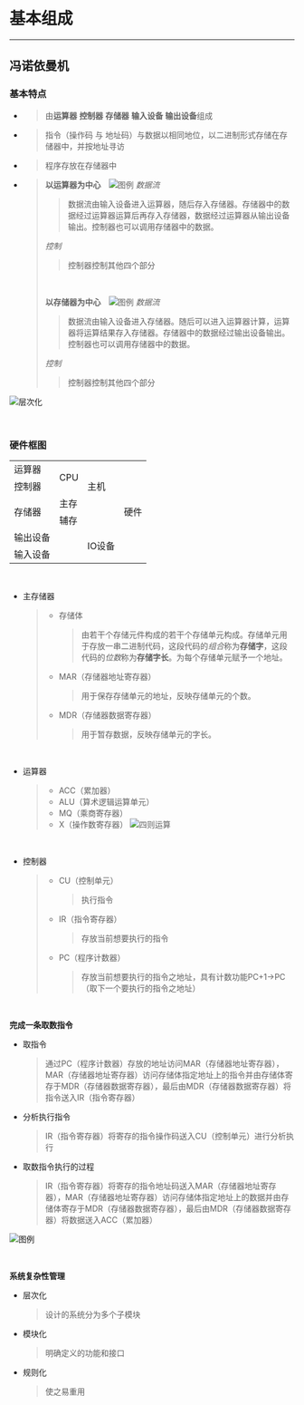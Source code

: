 # 基本组成
***
## 冯诺依曼机
### 基本特点
* > 由**运算器** **控制器** **存储器** **输入设备** **输出设备**组成
* > 指令（操作码 与 地址码）与数据以相同地位，以二进制形式存储在存储器中，并按地址寻访
* > 程序存放在存储器中
* > **以运算器为中心**&emsp;![图例](https://test1.jsdelivr.net/gh/sakurakouji-luna/pic@main/it/CO/BasicOrganization/结构框图（运算器为核心）.png)
  > *数据流*
  > >数据流由输入设备进入运算器，随后存入存储器。存储器中的数据经过运算器运算后再存入存储器，数据经过运算器从输出设备输出。控制器也可以调用存储器中的数据。
  > 
  > *控制*
  > > 控制器控制其他四个部分
  >
  > <br>
  >
  > **以存储器为中心**&emsp;![图例](https://test1.jsdelivr.net/gh/sakurakouji-luna/pic@main/it/CO/BasicOrganization/结构框图（存储器为核心）.png)
  > *数据流*
  > >数据流由输入设备进入存储器。随后可以进入运算器计算，运算器将运算结果存入存储器。存储器中的数据经过输出设备输出。控制器也可以调用存储器中的数据。
  > 
  > *控制*
  > > 控制器控制其他四个部分

![层次化](https://test1.jsdelivr.net/gh/sakurakouji-luna/pic@main/it/CO/BasicOrganization/计算机系统层次.png)

<br>

### 硬件框图
<table>
  <tr>
    <td>运算器</td>
    <td rowspan="2">CPU</td>
    <td rowspan="3">主机</td>
    <td rowspan="6">硬件</td>
  </tr>
  <tr>
    <td>控制器</td>
  </tr>
  <tr>
    <td rowspan="2">存储器</td>
    <td>主存</td>
  </tr>
  <tr>
    <td>辅存</td>
    <td></td>
  </tr>
  <tr>
    <td>输出设备</td>
    <td></td>
    <td rowspan="2">IO设备</td>
  </tr>
  <tr>
    <td>输入设备</td>
    <td></td>
  </tr>
</table>

<br>

* 主存储器
  >  * 存储体
  >    > 由若干个存储元件构成的若干个存储单元构成。存储单元用于存放一串二进制代码，这段代码的*组合*称为**存储字**，这段代码的*位数*称为**存储字长**。为每个存储单元赋予一个地址。
  >  * MAR（存储器地址寄存器）
  >    > 用于保存存储单元的地址，反映存储单元的个数。
  >  * MDR（存储器数据寄存器）
  >    > 用于暂存数据，反映存储单元的字长。

<br>

* 运算器
  >  * ACC（累加器） 
  >  * ALU（算术逻辑运算单元）
  >  * MQ（乘商寄存器）
  >  * X（操作数寄存器） 
  > ![四则运算](https://test1.jsdelivr.net/gh/sakurakouji-luna/pic@main/it/CO/BasicOrganization/四则运算.png)

<br>

* 控制器
  >  * CU（控制单元）
  >    > 执行指令
  >  * IR（指令寄存器）
  >    > 存放当前想要执行的指令
  >  * PC（程序计数器）
  >    > 存放当前想要执行的指令之地址，具有计数功能PC+1->PC（取下一个要执行的指令之地址）

<br>

**完成一条取数指令**
* 取指令
  > 通过PC（程序计数器）存放的地址访问MAR（存储器地址寄存器），MAR（存储器地址寄存器）访问存储体指定地址上的指令并由存储体寄存于MDR（存储器数据寄存器），最后由MDR（存储器数据寄存器）将指令送入IR（指令寄存器）
* 分析执行指令
  > IR（指令寄存器）将寄存的指令操作码送入CU（控制单元）进行分析执行
* 取数指令执行的过程
  > IR（指令寄存器）将寄存的指令地址码送入MAR（存储器地址寄存器），MAR（存储器地址寄存器）访问存储体指定地址上的数据并由存储体寄存于MDR（存储器数据寄存器），最后由MDR（存储器数据寄存器）将数据送入ACC（累加器）

![图例](https://test1.jsdelivr.net/gh/sakurakouji-luna/pic@main/it/CO/BasicOrganization/硬件框图.png)


<br>

**系统复杂性管理**
* 层次化
  > 设计的系统分为多个子模块
* 模块化
  > 明确定义的功能和接口
* 规则化
  > 使之易重用